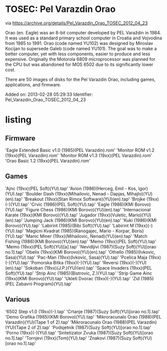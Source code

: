 
# TOSEC: Pel Varazdin Orao

via https://archive.org/details/Pel_Varazdin_Orao_TOSEC_2012_04_23

Orao (en. Eagle) was an 8-bit computer developed by PEL Varaždin in 1984. It was used as a standard primary school computer in Croatia and Vojvodina from 1985 to 1991. Orao (code named YU102) was designed by Miroslav Kocijan to supersede Galeb (code named YU101). The goal was to make a better computer, yet with less components, easier to produce and less expensive. Originally the Motorola 6809 microprocessor was planned for the CPU but was abandoned for MOS 6502 due to its significantly lower cost.

There are 50 images of disks for the Pel Varazdin Orao, including games, applications, and firmware.

Added on:  2013-02-28 05:29:33
Identifier: Pel_Varazdin_Orao_TOSEC_2012_04_23

# listing

## Firmware
'Eagle Extended Basic v1.0 (1985)(PEL Varazdin).rom'
'Monitor ROM v1.2 (19xx)(PEL Varazdin).rom'
'Monitor ROM v1.3 (19xx)(PEL Varazdin).rom'
'Orao Basic 1.2 (19xx)(PEL Varazdin).rom'

## Games
'Ajnc (19xx)(PEL Soft)(YU).tap'
'Avion (1986)(Herceg, Emil - Kos, Igor)(YU).tap'
'Boulder Dash (19xx)(Mihailovic, Nenad - Dapjas, Mihajlo)(YU)(en).tap'
'Breakout (19xx)(Stan Rimox Software)(YU)(en).tap'
'Brojke (19xx)(-)(YU).tap'
'Crvic (1986)(PEL Soft)(YU).tap'
'Eagle (1986)(KMI Borovo)(YU).tap'
'Figure Chess (1986)(KMI Borovo)(YU)(en).tap'
'Internacional Karate (19xx)(KMI Borovo)(YU).tap'
'Jugador (19xx)(Vuletic, Mario)(YU)(en).tap'
'Jumping Jack (1986)(KMI Borovo)(YU)(en).tap'
'Kuki (1986)(KMI Borovo)(YU).tap'
'Labirint (1985)(Bibi Soft)(YU).tap'
'Labirint M (19xx)(-)(YU).tap'
'Magicni Kvadrat (1985)(Ranogajec, Mario - Korpar, Boris)(YU).tap'
'Manic Miner (19xx)(Mihailovic, Nenad)(YU)(en).tap'
'Match Fishing (1986)(KMI Borovo)(YU)(en).tap'
'Memo (19xx)(PEL Soft)(YU).tap'
'Memo (19xx)(PEL Soft)(YU)[a].tap'
'Nevidljivi (1987)(Suzy Soft)(YU)[orao no.1].tap'
'Obelix (19xx)(KMI Borovo)(YU)(en).tap'
'Othello (1985)(Ivkovic, Sasa)(YU).tap'
'Pac-Man (19xx)(Ivkovic, Sasa)(YU).tap'
'Pcelica Maja (19xx)(-)(YU).tap'
'Pomorska Bitka (19xx)(-)(YU).tap'
'Reversi (19xx)(-)(YU)(en).tap'
'Sokoban (19xx)(J.P.)(YU)(en).tap'
'Space Invaders (19xx)(PEL Soft)(YU).tap'
'Strip Ainc (1985)(Bistrovic, Z.)(YU).tap'
'Strip Game Ainc (19xx)(KMI Borovo)(YU).tap'
'Ukleti Dvorac (19xx)(-)(YU).tap'
'Zid (1985)(PEL Zabavni Programi)(YU).tap'

## Various
'6502 Step v1.0 (19xx)(-).tap'
'Crtanje (1987)(Suzy Soft)(YU)[orao no.1].tap'
'Demo Grafika (1985)(KMI Borovo)(YU).tap'
'Mikroracunalo Orao (1988)(PEL Varazdin)(YU)(Tape 1 of 2).tap'
'Mikroracunalo Orao (1988)(PEL Varazdin)(YU)(Tape 2 of 2).tap'
'Podsjetnik (1987)(Suzy Soft)(YU)[orao no.1].tap'
'Porno (19xx)(-)(YU).tap'
'Sintetizator Zvuka (1987)(Suzy Soft)(YU)[orao no.1].tap'
'Tornjevi (19xx)(Tom)(YU).tap'
'Znakovi (1987)(Suzy Soft)(YU)[orao no.1].tap'

